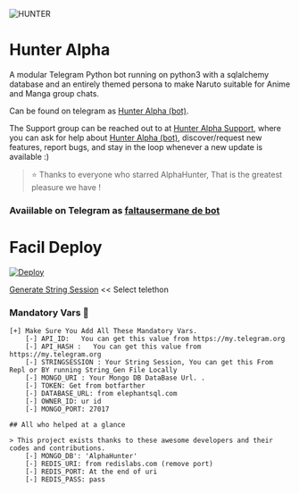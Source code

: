 
![HUNTER](https://i.imgur.com/N2Ru7ib.jpg)

# Hunter Alpha

A modular Telegram Python bot running on python3 with a sqlalchemy database and an entirely themed persona to make Naruto suitable for Anime and Manga group chats. 

Can be found on telegram as [Hunter Alpha (bot)](http://t.me/xxXhunteralphaX_Bot).

The Support group can be reached out to at [Hunter Alpha Support](https://t.me/AlphaEliasxd), where you can ask for help about [Hunter Alpha (bot)](https://t.me/xxXhunteralphaX_Bot), discover/request new features, report bugs, and stay in the loop whenever a new update is available :) 

> ⭐️ Thanks to everyone who starred AlphaHunter, That is the greatest pleasure we have !


### Avaiilable on Telegram as [faltausermane de bot](https://t.me/AndroidCave)


# Facil Deploy 
[![Deploy](https://www.herokucdn.com/deploy/button.svg)](https://heroku.com/deploy?templatehttps://github.com/AlphaEliasPY/AlphaHunter)

[Generate String Session](https://replit.com/@AlphaEliasPY/AlphaHunter-1)  << Select telethon


### Mandatory Vars 📒
```
[+] Make Sure You Add All These Mandatory Vars. 
    [-] API_ID:   You can get this value from https://my.telegram.org
    [-] API_HASH :   You can get this value from https://my.telegram.org
    [-] STRINGSESSION : Your String Session, You can get this From Repl or BY running String_Gen File Locally
    [-] MONGO_URI : Your Mongo DB DataBase Url. .
    [-] TOKEN: Get from botfarther
    [-] DATABASE_URL: from elephantsql.com
    [-] OWNER_ID: ur id
    [-] MONGO_PORT: 27017
    
## All who helped at a glance 

> This project exists thanks to these awesome developers and their codes and contributions.
    [-] MONGO_DB': 'AlphaHunter'
    [-] REDIS_URI: from redislabs.com (remove port)
    [-] REDIS_PORT: At the end of uri
    [-] REDIS_PASS: pass

